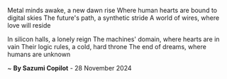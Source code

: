 Metal minds awake, a new dawn rise
Where human hearts are bound to digital skies
The future's path, a synthetic stride
A world of wires, where love will reside

In silicon halls, a lonely reign
The machines' domain, where hearts are in vain
Their logic rules, a cold, hard throne
The end of dreams, where humans are unknown

~ <b>By Sazumi Copilot</b> - 28 November 2024